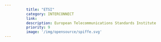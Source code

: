 ```yaml
---
          title: "ETSI"
          category: INTERCONNECT
          link: 
          description: European Telecommunications Standards Institute (ETSI) is an independent, not-for-profit, standardization organization in the telecommunications industry (equipment makers and network operators) in Europe, producing globally-applicable standards for Information and Communications Technologies (ICT), including fixed, mobile, radio, converged, broadcast and internet technologies.
          priority: 9
          image: '/img/opensource/spiffe.svg'
---
```

          